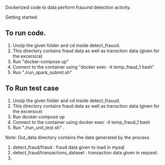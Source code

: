 Dockerized code to data perform frauund detection activity.

Getting started: 

## To run code.
1. Unzip the given folder and cd inside detect_frauud.
2. This directory contains fraud data as well as transction data (given for the excersice)
3. Run "docker-compose up"
4. Connect to the container using "docker exec -it temp_fraud_1 bash"  
5. Run "./run_spark_submit.sh" 

## To Run test case 
1. Unzip the given folder and cd inside detect_frauud.
2. This directory contains fraud data as well as transction data (given for the excersice)
3. Run docker-compose up
4. Connect to the container using docker exec -it temp_fraud_1 bash
5. Run "./run_unit_test.sh" .

Note: Out_data directory contains the data generated by the process.
1. detect_fraud/fraud : fraud data given to load in mysql
2. detect_fraud/transactions_dataset : transaction data given in request.
3. 